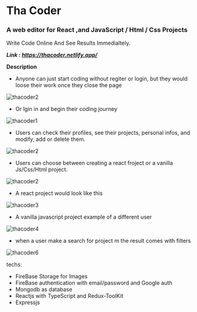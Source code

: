 ﻿# Tha Coder

### A web editor for React ,and JavaScript / Html / Css Projects

Write Code Online And See Results Immedialtely.

***Link : https://thacoder.netlify.app/***

****Description****

  - Anyone can just start coding without regiter or login, but they would loose their work once they close the page

![thacoder2](https://user-images.githubusercontent.com/69104880/225356018-3a5d50d7-fca9-4877-b16c-20954bbe26f6.png)

  - Or lgin in and begin their coding journey

![thacoder1](https://user-images.githubusercontent.com/69104880/225355747-b33d1afb-c2ce-4db4-91b8-4f448f513e33.png)

  - Users can check their profiles, see their projects, personal infos, and modify, add or delete them.

![thacoder2](https://user-images.githubusercontent.com/69104880/225356791-c1e69acc-0b87-4f05-aa58-59dd48ee4659.png)

  - Users can choose between creating a react froject or a vanilla Js/Css/Html project.

![thacoder2](https://user-images.githubusercontent.com/69104880/225357455-5d5a5557-d578-410d-8cdd-1ecde6a08ce5.png)

  - A react project would look like this

![thacoder3](https://user-images.githubusercontent.com/69104880/225360717-de610bc7-930c-4bb8-afd1-6c94ccb3e487.png)

  - A vanilla javascript project example of a different user

![thacoder4](https://user-images.githubusercontent.com/69104880/225362161-fe10e5b5-b871-4052-a421-ece61542dac8.png)
 
  - when a user make a search for  project m the result comes with filters
  
  ![thacoder6](https://user-images.githubusercontent.com/69104880/225363752-5131c846-a75b-4ea4-94eb-4cacaa5ed889.png)


techs:

- FireBase Storage for Images
- FireBase authentication with email/password and Google auth
- Mongodb as database
- Reactjs with TypeScript and Redux-ToolKit 
- Expressjs

